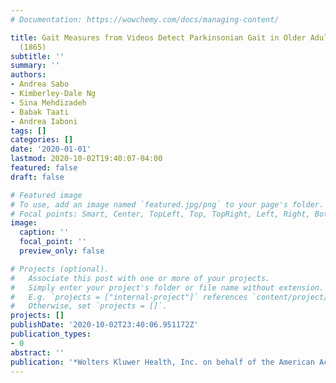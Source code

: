 ```yaml
---
# Documentation: https://wowchemy.com/docs/managing-content/

title: Gait Measures from Videos Detect Parkinsonian Gait in Older Adults with Dementia
  (1865)
subtitle: ''
summary: ''
authors:
- Andrea Sabo
- Kimberley-Dale Ng
- Sina Mehdizadeh
- Babak Taati
- Andrea Iaboni
tags: []
categories: []
date: '2020-01-01'
lastmod: 2020-10-02T19:40:07-04:00
featured: false
draft: false

# Featured image
# To use, add an image named `featured.jpg/png` to your page's folder.
# Focal points: Smart, Center, TopLeft, Top, TopRight, Left, Right, BottomLeft, Bottom, BottomRight.
image:
  caption: ''
  focal_point: ''
  preview_only: false

# Projects (optional).
#   Associate this post with one or more of your projects.
#   Simply enter your project's folder or file name without extension.
#   E.g. `projects = ["internal-project"]` references `content/project/deep-learning/index.md`.
#   Otherwise, set `projects = []`.
projects: []
publishDate: '2020-10-02T23:40:06.951172Z'
publication_types:
- 0
abstract: ''
publication: '*Wolters Kluwer Health, Inc. on behalf of the American Academy of Neurology*'
---
```


